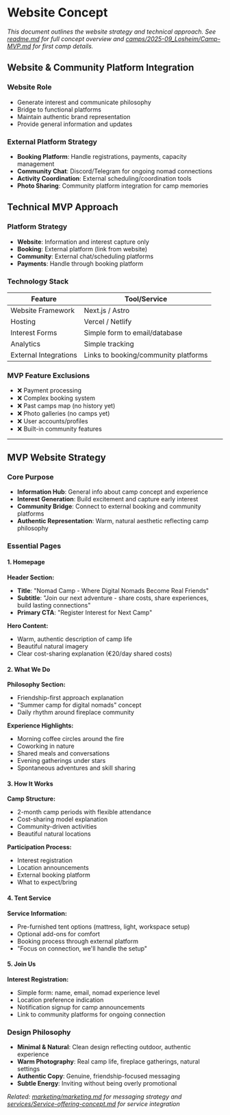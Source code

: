 # Website Concept

*This document outlines the website strategy and technical approach. See [readme.md](../readme.md) for full concept overview and [camps/2025-09_Losheim/Camp-MVP.md](../camps/2025-09_Losheim/Camp-MVP.md) for first camp details.*

## Website & Community Platform Integration

### Website Role
- Generate interest and communicate philosophy
- Bridge to functional platforms
- Maintain authentic brand representation
- Provide general information and updates

### External Platform Strategy
- **Booking Platform**: Handle registrations, payments, capacity management
- **Community Chat**: Discord/Telegram for ongoing nomad connections
- **Activity Coordination**: External scheduling/coordination tools
- **Photo Sharing**: Community platform integration for camp memories


## Technical MVP Approach

### Platform Strategy
- **Website**: Information and interest capture only
- **Booking**: External platform (link from website)
- **Community**: External chat/scheduling platforms
- **Payments**: Handle through booking platform

### Technology Stack
| Feature | Tool/Service |
|---------|-------------|
| Website Framework | Next.js / Astro |
| Hosting | Vercel / Netlify |
| Interest Forms | Simple form to email/database |
| Analytics | Simple tracking |
| External Integrations | Links to booking/community platforms |

### MVP Feature Exclusions
- ❌ Payment processing
- ❌ Complex booking system  
- ❌ Past camps map (no history yet)
- ❌ Photo galleries (no camps yet)
- ❌ User accounts/profiles
- ❌ Built-in community features

---

## MVP Website Strategy

### Core Purpose
- **Information Hub**: General info about camp concept and experience
- **Interest Generation**: Build excitement and capture early interest  
- **Community Bridge**: Connect to external booking and community platforms
- **Authentic Representation**: Warm, natural aesthetic reflecting camp philosophy

### Essential Pages

#### 1. Homepage
**Header Section:**
- **Title**: "Nomad Camp - Where Digital Nomads Become Real Friends"
- **Subtitle**: "Join our next adventure - share costs, share experiences, build lasting connections"
- **Primary CTA**: "Register Interest for Next Camp"

**Hero Content:**
- Warm, authentic description of camp life
- Beautiful natural imagery
- Clear cost-sharing explanation (€20/day shared costs)

#### 2. What We Do
**Philosophy Section:**
- Friendship-first approach explanation
- "Summer camp for digital nomads" concept
- Daily rhythm around fireplace community

**Experience Highlights:**
- Morning coffee circles around the fire
- Coworking in nature
- Shared meals and conversations
- Evening gatherings under stars
- Spontaneous adventures and skill sharing

#### 3. How It Works
**Camp Structure:**
- 2-month camp periods with flexible attendance
- Cost-sharing model explanation
- Community-driven activities
- Beautiful natural locations

**Participation Process:**
- Interest registration
- Location announcements  
- External booking platform
- What to expect/bring

#### 4. Tent Service
**Service Information:**
- Pre-furnished tent options (mattress, light, workspace setup)
- Optional add-ons for comfort
- Booking process through external platform
- "Focus on connection, we'll handle the setup"

#### 5. Join Us
**Interest Registration:**
- Simple form: name, email, nomad experience level
- Location preference indication
- Notification signup for camp announcements
- Link to community platforms for ongoing connection

### Design Philosophy
- **Minimal & Natural**: Clean design reflecting outdoor, authentic experience
- **Warm Photography**: Real camp life, fireplace gatherings, natural settings
- **Authentic Copy**: Genuine, friendship-focused messaging
- **Subtle Energy**: Inviting without being overly promotional

*Related: [marketing/marketing.md](../marketing/marketing.md) for messaging strategy and [services/Service-offering-concept.md](../services/Service-offering-concept.md) for service integration*
